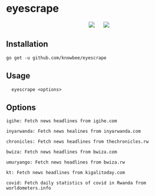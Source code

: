 # eyescrape

<div align="center">
    <img src="https://raw.githubusercontent.com/knowbee/hosting/master/assets/home.PNG" width="auto" height="auto" hspace="10"/>
    <img src="https://raw.githubusercontent.com/knowbee/hosting/master/assets/eyescrape.PNG" width="auto" height="auto" hspace="10"/>
</div>

## Installation

`go get -u github.com/knowbee/eyescrape`

## Usage

```
  eyescrape <options>
```

## Options

    igihe: Fetch news headlines from igihe.com

    inyarwanda: Fetch news healines from inyarwanda.com

    chronicles: Fetch news headlines from thechronicles.rw

    bwiza: Fetch news headlines from bwiza.com

    umuryango: Fetch news headlines from bwiza.rw

    kt: Fetch news headlines from kigalitoday.com

    covid: Fetch daily statistics of covid in Rwanda from worldometers.info
